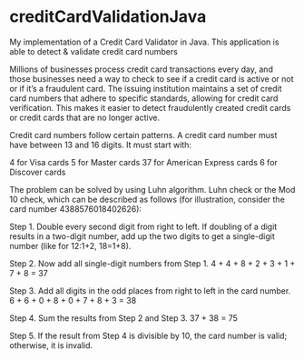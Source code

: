 # creditCardValidationJava
My implementation of a Credit Card Validator in Java.
This application is able to detect & validate credit card numbers

Millions of businesses process credit card transactions every day, and those businesses need a way to check to see if a credit card is active or not or if it’s a fraudulent card. The issuing institution maintains a set of credit card numbers that adhere to specific standards, allowing for credit card verification. 
This makes it easier to detect fraudulently created credit cards or credit cards that are no longer active.

Credit card numbers follow certain patterns. 
A credit card number must have between 13 and 16 digits. 
It must start with:

4 for Visa cards
5 for Master cards
37 for American Express cards
6 for Discover cards

The problem can be solved by using Luhn algorithm. 
Luhn check or the Mod 10 check, which can be described as follows (for illustration, 
consider the card number 4388576018402626):

Step 1. Double every second digit from right to left. If doubling of a digit results in a 
two-digit number, add up the two digits to get a single-digit number (like for 12:1+2, 18=1+8).

Step 2. Now add all single-digit numbers from Step 1. 
4 + 4 + 8 + 2 + 3 + 1 + 7 + 8 = 37

Step 3. Add all digits in the odd places from right to left in the card number. 
6 + 6 + 0 + 8 + 0 + 7 + 8 + 3 = 38

Step 4. Sum the results from Step 2 and Step 3. 
37 + 38 = 75

Step 5. If the result from Step 4 is divisible by 10, the card number is valid; otherwise, it is invalid. 
